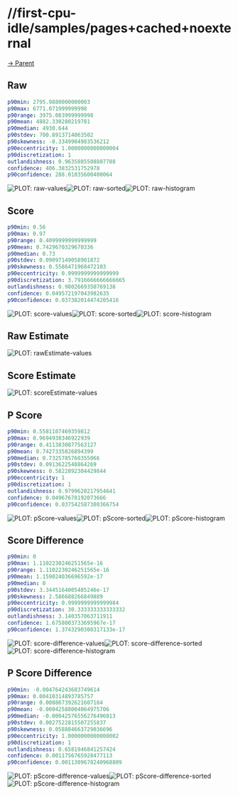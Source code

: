 
# //first-cpu-idle/samples/pages+cached+noexternal

[→ Parent](../..)


## Raw


```yaml
p90min: 2795.9880000000003
p90max: 6771.071999999998
p90range: 3975.083999999998
p90mean: 4882.330280219781
p90median: 4930.644
p90stdev: 700.8913714063502
p90skewness: -0.3349904983536212
p90eccentricity: 1.0000000000000004
p90discretization: 1
outlandishness: 0.9635885508807788
confidence: 406.3832531752978
p90confidence: 288.01035600400064

```

![PLOT: raw-values](./raw/values.svg)![PLOT: raw-sorted](./raw/sorted.svg)![PLOT: raw-histogram](./raw/histogram.svg)
## Score


```yaml
p90min: 0.56
p90max: 0.97
p90range: 0.4099999999999999
p90mean: 0.7429670329670336
p90median: 0.73
p90stdev: 0.09097149058901872
p90skewness: 0.5586471968472103
p90eccentricity: 0.9999999999999999
p90discretization: 3.7916666666666665
outlandishness: 0.9802669350769138
confidence: 0.049572197043982635
p90confidence: 0.037382014474205416

```

![PLOT: score-values](./score/values.svg)![PLOT: score-sorted](./score/sorted.svg)![PLOT: score-histogram](./score/histogram.svg)
## Raw Estimate

![PLOT: rawEstimate-values](./rawEstimate/values.svg)
## Score Estimate

![PLOT: scoreEstimate-values](./scoreEstimate/values.svg)
## P Score


```yaml
p90min: 0.5581107469359812
p90max: 0.9694938346922939
p90range: 0.4113830877563127
p90mean: 0.7427335826894399
p90median: 0.7325785760355066
p90stdev: 0.0913622548864269
p90skewness: 0.5822892304429844
p90eccentricity: 1
p90discretization: 1
outlandishness: 0.9799620217954641
confidence: 0.04967678192073666
p90confidence: 0.037542587380366754

```

![PLOT: pScore-values](./pScore/values.svg)![PLOT: pScore-sorted](./pScore/sorted.svg)![PLOT: pScore-histogram](./pScore/histogram.svg)
## Score Difference


```yaml
p90min: 0
p90max: 1.1102230246251565e-16
p90range: 1.1102230246251565e-16
p90mean: 1.159024036696592e-17
p90median: 0
p90stdev: 3.3445164005485246e-17
p90skewness: 2.586688266849889
p90eccentricity: 0.9999999999999984
p90discretization: 30.333333333333332
outlandishness: 3.140357063711911
confidence: 1.6758003733695967e-17
p90confidence: 1.3743290308317133e-17

```

![PLOT: score-difference-values](./score-difference/values.svg)![PLOT: score-difference-sorted](./score-difference/sorted.svg)![PLOT: score-difference-histogram](./score-difference/histogram.svg)
## P Score Difference


```yaml
p90min: -0.004764243683749614
p90max: 0.00410314893785757
p90range: 0.008867392621607184
p90mean: -0.00042588004064975706
p90median: -0.00042576556276496813
p90stdev: 0.0027522815507255837
p90skewness: 0.058884663729036696
p90eccentricity: 1.0000000000000002
p90discretization: 1
outlandishness: 0.6581946841257424
confidence: 0.0011756765928477113
p90confidence: 0.0011309678240968809

```

![PLOT: pScore-difference-values](./pScore-difference/values.svg)![PLOT: pScore-difference-sorted](./pScore-difference/sorted.svg)![PLOT: pScore-difference-histogram](./pScore-difference/histogram.svg)